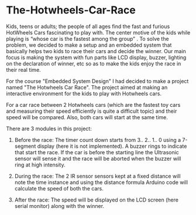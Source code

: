 # The-Hotwheels-Car-Race
Kids, teens or adults; the people of all ages find the fast and furious HotWheels Cars fascinating to play with. The center motive of the kids while playing is “whose car is the fastest among the group” . To solve the problem, we decided to make a setup and an embedded system that basically helps two kids to race their cars and decide the winner. Our main focus is making the system with fun parts like LCD display, buzzer, lighting on the declaration of winner, etc so as to make the kids enjoy the race in their real time.

For the course "Embedded System Design" I had decided to make a project named "The Hotwheels Car Race". The project aimed at making an interactive environment for the kids to play with Hotwheels cars. 

For a car race between 2 Hotwheels cars (which are the fastest toy cars and measuring their speed efficiently is quite a difficult topic) and their speed will be compared. Also, both cars will start at the same time.

There are 3 modules in this project:

1. Before the race: The timer count down starts from 3.. 2.. 1.. 0 using a 7-segment display (here it is not implemented). A buzzer rings to indicate that start the race. If the car is before the starting line the Ultrasonic sensor will sense it and the race will be aborted when the buzzer will ring at high intensity.

2. During the race: The 2 IR sensor sensors kept at a fixed distance will note the time instance and using the distance formula Arduino code will calculate the speed of both the cars. 

3. After the race: The speed will be displayed on the LCD screen (here serial monitor) along with the winner.

